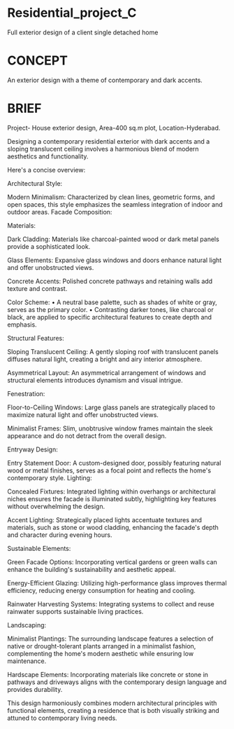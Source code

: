 # Residential_project_C
 Full exterior design of a client single detached home
 
 #  CONCEPT
 An exterior design with a theme of contemporary and dark accents.
 
 #   BRIEF
Project- House exterior design,
Area-400 sq.m plot,
Location-Hyderabad. 

Designing a contemporary residential exterior with dark accents and a sloping translucent ceiling involves a harmonious blend of modern aesthetics and functionality. 

Here's a concise overview:

Architectural Style:

 Modern Minimalism: Characterized by clean lines, geometric forms, and open spaces, this style emphasizes the seamless integration of indoor and outdoor areas.
Facade Composition:

Materials:

Dark Cladding: Materials like charcoal-painted wood or dark metal panels provide a sophisticated look.

Glass Elements: Expansive glass windows and doors enhance natural light and offer unobstructed views.

Concrete Accents: Polished concrete pathways and retaining walls add texture and contrast.

Color Scheme:
• A neutral base palette, such as shades of white or gray, serves as the primary color.
• Contrasting darker tones, like charcoal or black, are applied to specific architectural features to create depth and emphasis.

Structural Features:

Sloping Translucent Ceiling: A gently sloping roof with translucent panels diffuses natural light, creating a bright and airy interior atmosphere.

Asymmetrical Layout: An asymmetrical arrangement of windows and structural elements introduces dynamism and visual intrigue.

Fenestration:

Floor-to-Ceiling Windows: Large glass panels are strategically placed to maximize natural light and offer unobstructed views.

Minimalist Frames: Slim, unobtrusive window frames maintain the sleek appearance and do not detract from the overall design.

Entryway Design:

Entry Statement Door: A custom-designed door, possibly featuring natural wood or metal finishes, serves as a focal point and reflects the home's contemporary style.
Lighting:

Concealed Fixtures: Integrated lighting within overhangs or architectural niches ensures the facade is illuminated subtly, highlighting key features without overwhelming the design.

Accent Lighting: Strategically placed lights accentuate textures and materials, such as stone or wood cladding, enhancing the facade's depth and character during evening hours.

Sustainable Elements:

Green Facade Options: Incorporating vertical gardens or green walls can enhance the building's sustainability and aesthetic appeal.

Energy-Efficient Glazing: Utilizing high-performance glass improves thermal efficiency, reducing energy consumption for heating and cooling.

Rainwater Harvesting Systems: Integrating systems to collect and reuse rainwater supports sustainable living practices.

Landscaping:

Minimalist Plantings: The surrounding landscape features a selection of native or drought-tolerant plants arranged in a minimalist fashion, complementing the home's modern aesthetic while ensuring low maintenance.

Hardscape Elements: Incorporating materials like concrete or stone in pathways and driveways aligns with the contemporary design language and provides durability.

This design harmoniously combines modern architectural principles with functional elements, creating a residence that is both visually striking and attuned to contemporary living needs.
